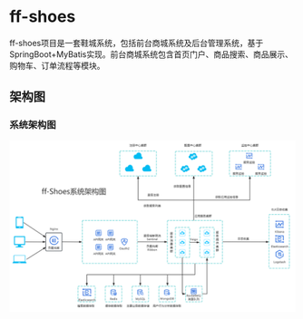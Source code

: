 # ff-shoes
ff-shoes项目是一套鞋城系统，包括前台商城系统及后台管理系统，基于SpringBoot+MyBatis实现。前台商城系统包含首页门户、商品搜索、商品展示、购物车、订单流程等模块。



## 架构图

### 系统架构图

![img.png](.\document\system-architecture\img.png)